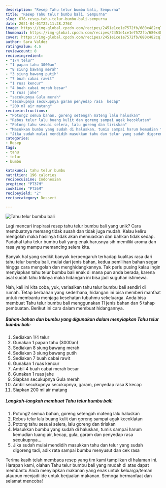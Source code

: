 ```yaml
---
description: "Resep Tahu telur bumbu bali, Sempurna"
title: "Resep Tahu telur bumbu bali, Sempurna"
slug: 676-resep-tahu-telur-bumbu-bali-sempurna
date: 2021-04-01T22:11:28.276Z
image: https://img-global.cpcdn.com/recipes/2451e1ce1e7572fb/680x482cq70/tahu-telur-bumbu-bali-foto-resep-utama.jpg
thumbnail: https://img-global.cpcdn.com/recipes/2451e1ce1e7572fb/680x482cq70/tahu-telur-bumbu-bali-foto-resep-utama.jpg
cover: https://img-global.cpcdn.com/recipes/2451e1ce1e7572fb/680x482cq70/tahu-telur-bumbu-bali-foto-resep-utama.jpg
author: Sara Valdez
ratingvalue: 4.6
reviewcount: 8
recipeingredient:
- "1/4 telur"
- "1 papan tahu 3000an"
- "8 siung bawang merah"
- "3 siung bawang putih"
- "7 buah cabai rawit"
- "1 ruas kencur"
- "4 buah cabai merah besar"
- "1 ruas jahe"
- "secukupnya Gula merah"
- "secukupnya secukupnya garam penyedap rasa  kecap"
- "200 ml air matang"
recipeinstructions:
- "Potong2 semua bahan, goreng setengah mateng lalu haluskan"
- "Rebus telur lalu buang kulit dan goreng sampai agak kecoklatan"
- "Potong tahu sesuai selera, lalu goreng dan tiriskan"
- "Masukkan bumbu yang sudah di haluskan, tumis sampai harum kemudian tuang air, kecap, gula, garam dan penyedap rasa secukupnya..."
- "Jika sudah mulai mendidih masukkan tahu dan telur yang sudah digoreng tadi, adik rata sampai bumbu menyusut dan cek rasa"
categories:
- Resep
tags:
- tahu
- telur
- bumbu

katakunci: tahu telur bumbu 
nutrition: 196 calories
recipecuisine: Indonesian
preptime: "PT37M"
cooktime: "PT36M"
recipeyield: "2"
recipecategory: Dessert

---
```



![Tahu telur bumbu bali](https://img-global.cpcdn.com/recipes/2451e1ce1e7572fb/680x482cq70/tahu-telur-bumbu-bali-foto-resep-utama.jpg)

Lagi mencari inspirasi resep tahu telur bumbu bali yang unik? Cara membuatnya memang tidak susah dan tidak juga mudah. Kalau keliru mengolah maka hasilnya tidak akan memuaskan dan bahkan tidak sedap. Padahal tahu telur bumbu bali yang enak harusnya sih memiliki aroma dan rasa yang mampu memancing selera kita.



Banyak hal yang sedikit banyak berpengaruh terhadap kualitas rasa dari tahu telur bumbu bali, mulai dari jenis bahan, kedua pemilihan bahan segar hingga cara mengolah dan menghidangkannya. Tak perlu pusing kalau ingin menyiapkan tahu telur bumbu bali enak di mana pun anda berada, karena asal sudah tahu triknya maka hidangan ini bisa jadi suguhan istimewa.


Nah, kali ini kita coba, yuk, variasikan tahu telur bumbu bali sendiri di rumah. Tetap berbahan yang sederhana, hidangan ini bisa memberi manfaat untuk membantu menjaga kesehatan tubuhmu sekeluarga. Anda bisa membuat Tahu telur bumbu bali menggunakan 11 jenis bahan dan 5 tahap pembuatan. Berikut ini cara dalam membuat hidangannya.

<!--inarticleads1-->

##### Bahan-bahan dan bumbu yang digunakan dalam menyiapkan Tahu telur bumbu bali:

1. Sediakan 1/4 telur
1. Gunakan 1 papan tahu (3000an)
1. Sediakan 8 siung bawang merah
1. Sediakan 3 siung bawang putih
1. Sediakan 7 buah cabai rawit
1. Gunakan 1 ruas kencur
1. Ambil 4 buah cabai merah besar
1. Gunakan 1 ruas jahe
1. Siapkan secukupnya Gula merah
1. Ambil secukupnya secukupnya, garam, penyedap rasa &amp; kecap
1. Siapkan 200 ml air matang




<!--inarticleads2-->

##### Langkah-langkah membuat Tahu telur bumbu bali:

1. Potong2 semua bahan, goreng setengah mateng lalu haluskan
1. Rebus telur lalu buang kulit dan goreng sampai agak kecoklatan
1. Potong tahu sesuai selera, lalu goreng dan tiriskan
1. Masukkan bumbu yang sudah di haluskan, tumis sampai harum kemudian tuang air, kecap, gula, garam dan penyedap rasa secukupnya...
1. Jika sudah mulai mendidih masukkan tahu dan telur yang sudah digoreng tadi, adik rata sampai bumbu menyusut dan cek rasa




Terima kasih telah membaca resep yang tim kami tampilkan di halaman ini. Harapan kami, olahan Tahu telur bumbu bali yang mudah di atas dapat membantu Anda menyiapkan makanan yang enak untuk keluarga/teman ataupun menjadi ide untuk berjualan makanan. Semoga bermanfaat dan selamat mencoba!

